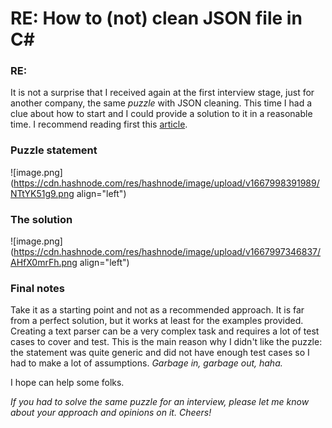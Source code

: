 # RE: How to (not) clean JSON file in C#

### RE:
It is not a surprise that I received again at the first interview stage, just for another company, the same *puzzle* with JSON cleaning. This time I had a clue about how to start and I could provide a solution to it in a reasonable time. I recommend reading first this [article](https://dev.hodina.net/the-questionable-value-and-the-real-frustration-of-interview-coding-tests). 

### Puzzle statement

![image.png](https://cdn.hashnode.com/res/hashnode/image/upload/v1667998391989/NTtYK51g9.png align="left")

### The solution

![image.png](https://cdn.hashnode.com/res/hashnode/image/upload/v1667997346837/AHfX0mrFh.png align="left")

### Final notes
Take it as a starting point and not as a recommended approach. It is far from a perfect solution, but it works at least for the examples provided. 
Creating a text parser can be a very complex task and requires a lot of test cases to cover and test. This is the main reason why I didn't like the puzzle: the statement was quite generic and did not have enough test cases so I had to make a lot of assumptions. *Garbage in, garbage out, haha.*

I hope can help some folks.

*If you had to solve the same puzzle for an interview, please let me know about your approach and opinions on it. Cheers!*
